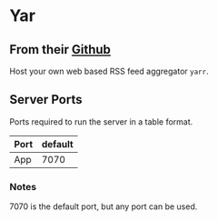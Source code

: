 # Yar

## From their [Github](https://github.com/nkanaev/yarr)

Host your own web based RSS feed aggregator `yarr`.

## Server Ports

Ports required to run the server in a table format.

| Port    | default |
|---------|---------|
| App     | 7070    |

### Notes

7070 is the default port, but any port can be used.
